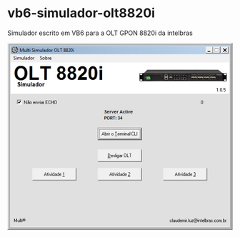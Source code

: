 # vb6-simulador-olt8820i
 Simulador escrito em VB6 para a OLT GPON 8820i da intelbras

![](https://github.com/xmaxmex/vb6-simulador-olt8820i/blob/master/vb6-simulador.jpg)
